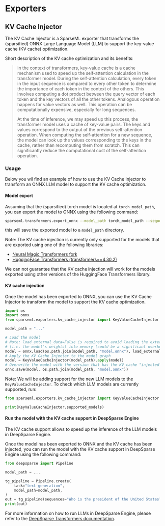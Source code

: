 # Exporters

## KV Cache Injector

The KV Cache Injector is a SparseML exporter that transforms the (sparsified)  ONNX Large Language Model (LLM) to support the key-value cache (KV cache) optimization.

Short description of the KV cache optimization and its benefits:

> In the context of transformers, key-value cache is a cache mechanism used to speed up the self-attention calculation in the transformer model.
> During the self-attention calculation, every token in the input sequence is compared to every other token to determine the importance of each token in the context of the others.
> This involves computing a dot product between the query vector of each token and the key vectors of all the other tokens. Analogous operation happens for value vectors as well. This operation can be computationally expensive, especially for long sequences.
>
> At the time of inference, we may speed up this process, the transformer model uses a cache of key-value pairs. The keys and values correspond to the output of the previous self-attention operation.
>When computing the self-attention for a new sequence, the model can look up the values corresponding to the keys in the cache, rather than recomputing them from scratch.
>This can significantly reduce the computational cost of the self-attention operation.

### Usage
Below you wil find an example of how to use the KV Cache Injector to transform an ONNX LLM model to support the KV cache optimization.

#### Model export
Assuming that the (sparsified) torch model is located at `torch_model_path`, you can export the model to ONNX using the following command:
```bash
sparseml.transformers.export_onnx --model_path torch_model_path --sequence_length 128 --task text-generation
```
this will save the exported model to a `model_path` directory.

Note: The KV cache injection is currently only supported for the models that are exported using one of the following libraries:
- [Neural Magic Transformers fork](https://github.com/neuralmagic/transformers) 
- [HuggingFace Transformers (transformers==4.30.2)](https://pypi.org/project/transformers/4.30.2/)

We can not guarantee that the KV cache injection will work for the models exported using other versions of the HuggingFace Transformers library.

#### KV cache injection
Once the model has been exported to ONNX, you can use the KV Cache Injector to transform the model to support the KV cache optimization.

```python
import os
import onnx
from sparseml.exporters.kv_cache_injector import KeyValueCacheInjector

model_path = "..."

# Load the model
# Note: load_external_data=False is required to avoid loading the external data
# (i.e. the model's weights) into memory (could be a significant overhead for large models)
model = onnx.load(os.path.join(model_path, "model.onnx"), load_external_data=False)
# Apply the KV Cache Injector to the model graph
model = KeyValueCacheInjector(model_path).apply(model) 
# Overwrite the model with the version that has the KV cache "injected"
onnx.save(model, os.path.join(model_path, "model.onnx"))
```
Note: We will be adding support for the new LLM models to the `KeyValueCacheInjector`.
To check which LLM models are currently supported, run:

```python
from sparseml.exporters.kv_cache_injector import KeyValueCacheInjector

print(KeyValueCacheInjector.supported_models)
```

#### Run the model with the KV cache support in DeepSparse Engine
The KV cache support allows to speed up the inference of the LLM models in DeepSparse Engine. 

Once the model has been exported to ONNX and the KV cache has been injected, you can run the model with the KV cache support in DeepSparse Engine using the following command:

```python
from deepsparse import Pipeline

model_path = ...

tg_pipeline = Pipeline.create(
    task="text-generation",
    model_path=model_path,
)
out = tg_pipeline(sequences="Who is the president of the United States?")
print(out)
```

For more information on how to run LLMs in DeepSparse Engine, please refer to the [DeepSparse Transformers documentation](https://github.com/neuralmagic/deepsparse/src/deepsparse/transformers/README.md).


